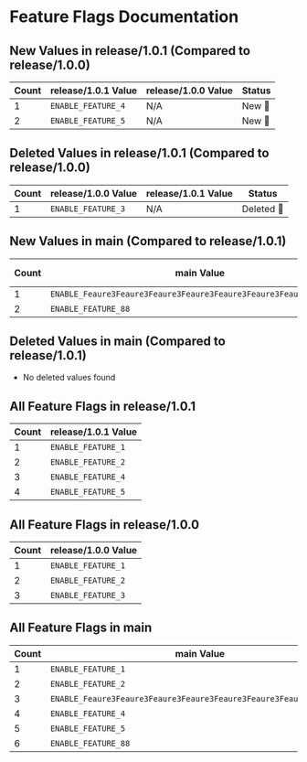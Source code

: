 # Feature Flags Documentation

## New Values in release/1.0.1 (Compared to release/1.0.0)
| Count | release/1.0.1 Value | release/1.0.0 Value | Status |
|-------|-----------------------|---------------------|--------|
| 1 | `ENABLE_FEATURE_4` | N/A | New 🔵 |
| 2 | `ENABLE_FEATURE_5` | N/A | New 🔵 |

## Deleted Values in release/1.0.1 (Compared to release/1.0.0)
| Count | release/1.0.0 Value | release/1.0.1 Value | Status |
|-------|---------------------|-----------------------|--------|
| 1 | `ENABLE_FEATURE_3` | N/A | Deleted 🔴 |

## New Values in main (Compared to release/1.0.1)
| Count | main Value | release/1.0.1 Value | Status |
|-------|-----------------------|---------------------|--------|
| 1 | `ENABLE_Feaure3Feaure3Feaure3Feaure3Feaure3Feaure3Feaure3Feaure_3` | N/A | New 🔵 |
| 2 | `ENABLE_FEATURE_88` | N/A | New 🔵 |

## Deleted Values in main (Compared to release/1.0.1)
- No deleted values found

## All Feature Flags in release/1.0.1
| Count | release/1.0.1 Value |
|-------|---------------------|
| 1 | `ENABLE_FEATURE_1` |
| 2 | `ENABLE_FEATURE_2` |
| 3 | `ENABLE_FEATURE_4` |
| 4 | `ENABLE_FEATURE_5` |

## All Feature Flags in release/1.0.0
| Count | release/1.0.0 Value |
|-------|---------------------|
| 1 | `ENABLE_FEATURE_1` |
| 2 | `ENABLE_FEATURE_2` |
| 3 | `ENABLE_FEATURE_3` |

## All Feature Flags in main
| Count | main Value |
|-------|---------------------|
| 1 | `ENABLE_FEATURE_1` |
| 2 | `ENABLE_FEATURE_2` |
| 3 | `ENABLE_Feaure3Feaure3Feaure3Feaure3Feaure3Feaure3Feaure3Feaure_3` |
| 4 | `ENABLE_FEATURE_4` |
| 5 | `ENABLE_FEATURE_5` |
| 6 | `ENABLE_FEATURE_88` |

